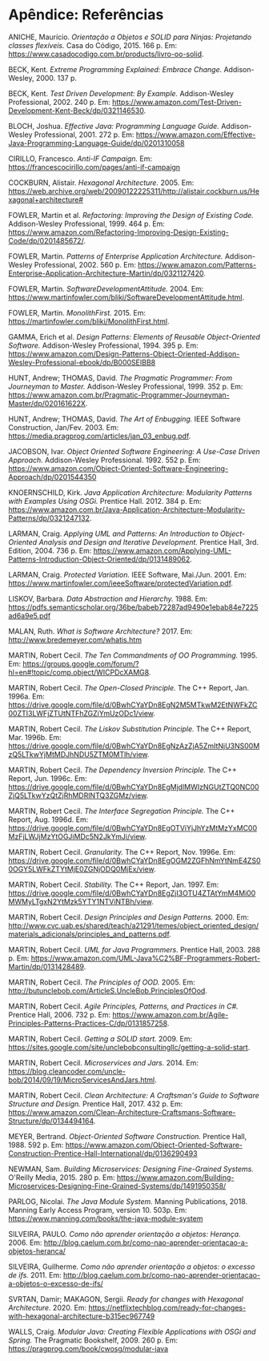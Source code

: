 # Apêndice: Referências

ANICHE, Maurício. _Orientação a Objetos e SOLID para Ninjas: Projetando classes flexíveis._ Casa do Código, 2015. 166 p. Em: <https://www.casadocodigo.com.br/products/livro-oo-solid>.

BECK, Kent. _Extreme Programming Explained: Embrace Change._ Addison-Wesley, 2000. 137 p.

BECK, Kent. _Test Driven Development: By Example._ Addison-Wesley Professional, 2002. 240 p. Em: <https://www.amazon.com/Test-Driven-Development-Kent-Beck/dp/0321146530>.

BLOCH, Joshua. _Effective Java: Programming Language Guide._ Addison-Wesley Professional, 2001. 272 p. Em: <https://www.amazon.com/Effective-Java-Programming-Language-Guide/dp/0201310058>

CIRILLO, Francesco. _Anti-IF Campaign._ Em: <https://francescocirillo.com/pages/anti-if-campaign>

COCKBURN, Alistair. _Hexagonal Architecture._ 2005. Em: <https://web.archive.org/web/20090122225311/http://alistair.cockburn.us/Hexagonal+architecture#>

FOWLER, Martin et al. _Refactoring: Improving the Design of Existing Code._ Addison-Wesley Professional, 1999. 464 p. Em: <https://www.amazon.com/Refactoring-Improving-Design-Existing-Code/dp/0201485672/>.

FOWLER, Martin. _Patterns of Enterprise Application Architecture._ Addison-Wesley Professional, 2002. 560 p. Em: <https://www.amazon.com/Patterns-Enterprise-Application-Architecture-Martin/dp/0321127420>.

FOWLER, Martin. _SoftwareDevelopmentAttitude._ 2004. Em: <https://www.martinfowler.com/bliki/SoftwareDevelopmentAttitude.html>.

FOWLER, Martin. _MonolithFirst._ 2015. Em: <https://martinfowler.com/bliki/MonolithFirst.html>.

GAMMA, Erich et al. _Design Patterns: Elements of Reusable Object-Oriented Software._ Addison-Wesley Professional, 1994. 395 p. Em: <https://www.amazon.com/Design-Patterns-Object-Oriented-Addison-Wesley-Professional-ebook/dp/B000SEIBB8>

HUNT, Andrew; THOMAS, David. _The Pragmatic Programmer: From Journeyman to Master._ Addison-Wesley Professional, 1999. 352 p. Em: <https://www.amazon.com.br/Pragmatic-Programmer-Journeyman-Master/dp/020161622X>.

HUNT, Andrew; THOMAS, David. _The Art of Enbugging._ IEEE Software Construction, Jan/Fev. 2003. Em: <https://media.pragprog.com/articles/jan_03_enbug.pdf>.

JACOBSON, Ivar. _Object Oriented Software Engineering: A Use-Case Driven Approach._ Addison-Wesley Professional. 1992. 552 p. Em: <https://www.amazon.com/Object-Oriented-Software-Engineering-Approach/dp/0201544350>

KNOERNSCHILD, Kirk. _Java Application Architecture: Modularity Patterns with Examples Using OSGi._ Prentice Hall. 2012. 384 p. Em: <https://www.amazon.com.br/Java-Application-Architecture-Modularity-Patterns/dp/0321247132>.

LARMAN, Craig. _Applying UML and Patterns: An Introduction to Object-Oriented Analysis and Design and Iterative Development._ Prentice Hall, 3rd. Edition, 2004. 736 p. Em: <https://www.amazon.com/Applying-UML-Patterns-Introduction-Object-Oriented/dp/0131489062>.

LARMAN, Craig. _Protected Variation._ IEEE Software, Mai./Jun. 2001. Em: <https://www.martinfowler.com/ieeeSoftware/protectedVariation.pdf>.

LISKOV, Barbara. _Data Abstraction and Hierarchy._ 1988. Em: <https://pdfs.semanticscholar.org/36be/babeb72287ad9490e1ebab84e7225ad6a9e5.pdf>

MALAN, Ruth. _What is Software Architecture?_ 2017. Em: <http://www.bredemeyer.com/whatis.htm>

MARTIN, Robert Cecil. _The Ten Commandments of OO Programming._ 1995. Em: <https://groups.google.com/forum/?hl=en#!topic/comp.object/WICPDcXAMG8>.

MARTIN, Robert Cecil. _The Open-Closed Principle._ The C++ Report, Jan. 1996a. Em: <https://drive.google.com/file/d/0BwhCYaYDn8EgN2M5MTkwM2EtNWFkZC00ZTI3LWFjZTUtNTFhZGZiYmUzODc1/view>.

MARTIN, Robert Cecil. _The Liskov Substitution Principle._ The C++ Report, Mar. 1996b. Em: <https://drive.google.com/file/d/0BwhCYaYDn8EgNzAzZjA5ZmItNjU3NS00MzQ5LTkwYjMtMDJhNDU5ZTM0MTlh/view>.

MARTIN, Robert Cecil. _The Dependency Inversion Principle._ The C++ Report, Jun. 1996c. Em: <https://drive.google.com/file/d/0BwhCYaYDn8EgMjdlMWIzNGUtZTQ0NC00ZjQ5LTkwYzQtZjRhMDRlNTQ3ZGMz/view>.

MARTIN, Robert Cecil. _The Interface Segregation Principle._ The C++ Report, Aug. 1996d. Em: <https://drive.google.com/file/d/0BwhCYaYDn8EgOTViYjJhYzMtMzYxMC00MzFjLWJjMzYtOGJiMDc5N2JkYmJi/view>.

MARTIN, Robert Cecil. _Granularity._ The C++ Report, Nov. 1996e. Em: <https://drive.google.com/file/d/0BwhCYaYDn8EgOGM2ZGFhNmYtNmE4ZS00OGY5LWFkZTYtMjE0ZGNjODQ0MjEx/view>.

MARTIN, Robert Cecil. _Stability._ The C++ Report, Jan. 1997. Em: <https://drive.google.com/file/d/0BwhCYaYDn8EgZjI3OTU4ZTAtYmM4Mi00MWMyLTgxN2YtMzk5YTY1NTViNTBh/view>.

MARTIN, Robert Cecil. _Design Principles and Design Patterns._ 2000. Em: <http://www.cvc.uab.es/shared/teach/a21291/temes/object_oriented_design/materials_adicionals/principles_and_patterns.pdf>.

MARTIN, Robert Cecil. _UML for Java Programmers._ Prentice Hall, 2003. 288 p. Em: <https://www.amazon.com/UML-Java%C2%BF-Programmers-Robert-Martin/dp/0131428489>.

MARTIN, Robert Cecil. _The Principles of OOD._ 2005. Em: <http://butunclebob.com/ArticleS.UncleBob.PrinciplesOfOod>.

MARTIN, Robert Cecil. _Agile Principles, Patterns, and Practices in C#._ Prentice Hall, 2006. 732 p. Em: <https://www.amazon.com.br/Agile-Principles-Patterns-Practices-C/dp/0131857258>.

MARTIN, Robert Cecil. _Getting a SOLID start._ 2009. Em: <https://sites.google.com/site/unclebobconsultingllc/getting-a-solid-start>.

MARTIN, Robert Cecil. _Microservices and Jars._ 2014. Em: <https://blog.cleancoder.com/uncle-bob/2014/09/19/MicroServicesAndJars.html>.

MARTIN, Robert Cecil. _Clean Architecture: A Craftsman's Guide to Software Structure and Design._ Prentice Hall, 2017. 432 p. Em: <https://www.amazon.com/Clean-Architecture-Craftsmans-Software-Structure/dp/0134494164>.

MEYER, Bertrand. _Object-Oriented Software Construction._ Prentice Hall, 1988. 592 p. Em: <https://www.amazon.com/Object-Oriented-Software-Construction-Prentice-Hall-International/dp/0136290493>

NEWMAN, Sam. _Building Microservices: Designing Fine-Grained Systems._ O'Reilly Media, 2015. 280 p. Em: <https://www.amazon.com/Building-Microservices-Designing-Fine-Grained-Systems/dp/1491950358/>

PARLOG, Nicolai. _The Java Module System._ Manning Publications, 2018. Manning Early Access Program, version 10. 503p. Em: <https://www.manning.com/books/the-java-module-system>

SILVEIRA, PAULO. _Como não aprender orientação a objetos: Herança._ 2006. Em: <http://blog.caelum.com.br/como-nao-aprender-orientacao-a-objetos-heranca/>

SILVEIRA, Guilherme. _Como não aprender orientação a objetos: o excesso de ifs._ 2011. Em: <http://blog.caelum.com.br/como-nao-aprender-orientacao-a-objetos-o-excesso-de-ifs/>

SVRTAN, Damir; MAKAGON, Sergii. _Ready for changes with Hexagonal Architecture._ 2020. Em: <https://netflixtechblog.com/ready-for-changes-with-hexagonal-architecture-b315ec967749>

WALLS, Craig. _Modular Java: Creating Flexible Applications with OSGi and Spring._ The Pragmatic Bookshelf, 2009. 260 p. Em: <https://pragprog.com/book/cwosg/modular-java>
